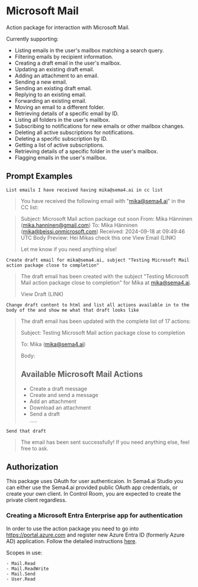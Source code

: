 # Microsoft Mail

Action package for interaction with Microsoft Mail.

Currently supporting:

- Listing emails in the user's mailbox matching a search query.
- Filtering emails by recipient information.
- Creating a draft email in the user's mailbox.
- Updating an existing draft email.
- Adding an attachment to an email.
- Sending a new email.
- Sending an existing draft email.
- Replying to an existing email.
- Forwarding an existing email.
- Moving an email to a different folder.
- Retrieving details of a specific email by ID.
- Listing all folders in the user's mailbox.
- Subscribing to notifications for new emails or other mailbox changes.
- Deleting all active subscriptions for notifications.
- Deleting a specific subscription by ID.
- Getting a list of active subscriptions.
- Retrieving details of a specific folder in the user's mailbox.
- Flagging emails in the user's mailbox.

## Prompt Examples

```
List emails I have received having mika@sema4.ai in cc list
```

> You have received the following email with "mika@sema4.ai" in the CC list:

> Subject: Microsoft Mail action package out soon
> From: Mika Hänninen (mika.hanninen@gmail.com)
> To: Mika Hänninen (mika@beissi.onmicrosoft.com)
> Received: 2024-09-18 at 09:49:46 UTC
> Body Preview: Hei Mikas check this one
> View Email (LINK)
>
> Let me know if you need anything else!

```
Create draft email for mika@sema4.ai, subject "Testing Microsoft Mail action package close to completion"
```

> The draft email has been created with the subject "Testing Microsoft Mail action package close to completion" for Mika at mika@sema4.ai.
>
> View Draft (LINK)

```
Change draft content to html and list all actions available in to the body of the and show me what that draft looks like
```

> The draft email has been updated with the complete list of 17 actions:
>
> Subject: Testing Microsoft Mail action package close to completion
>
> To: Mika (mika@sema4.ai)
>
> Body:
>
> <h2>Available Microsoft Mail Actions</h2>
> <ul>
>     <li>Create a draft message</li>
>     <li>Create and send a message</li>
>     <li>Add an attachment</li>
>     <li>Download an attachment</li>
>     <li>Send a draft</li>
>   .....
> </ul>

```
Send that draft
```

> The email has been sent successfully! If you need anything else, feel free to ask.

## Authorization

This package uses OAuth for user authenticaion. In Sema4.ai Studio you can either use the Sema4.ai provided public OAuth app credentials, or create your own client. In Control Room, you are expected to create the private client regardless.

### Creating a Microsoft Entra Enterprise app for authentication

In order to use the action package you need to go into https://portal.azure.com and register new Azure Entra ID (formerly Azure AD) application. Follow the detailed instructions [here](https://sema4.ai/docs/actions/auth/microsoft).

Scopes in use:

    - Mail.Read
    - Mail.ReadWrite
    - Mail.Send
    - User.Read
